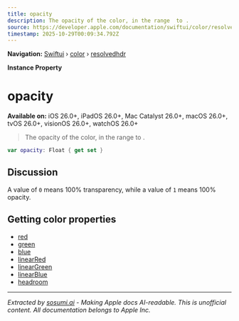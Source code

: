 ```yaml
---
title: opacity
description: The opacity of the color, in the range  to .
source: https://developer.apple.com/documentation/swiftui/color/resolvedhdr/opacity
timestamp: 2025-10-29T00:09:34.792Z
---
```


**Navigation:** [Swiftui](/documentation/swiftui) › [color](/documentation/swiftui/color) › [resolvedhdr](/documentation/swiftui/color/resolvedhdr)

**Instance Property**

# opacity

**Available on:** iOS 26.0+, iPadOS 26.0+, Mac Catalyst 26.0+, macOS 26.0+, tvOS 26.0+, visionOS 26.0+, watchOS 26.0+

> The opacity of the color, in the range  to .

```swift
var opacity: Float { get set }
```

## Discussion

A value of `0` means 100% transparency, while a value of `1` means 100% opacity.

## Getting color properties

- [red](/documentation/swiftui/color/resolvedhdr/red)
- [green](/documentation/swiftui/color/resolvedhdr/green)
- [blue](/documentation/swiftui/color/resolvedhdr/blue)
- [linearRed](/documentation/swiftui/color/resolvedhdr/linearred)
- [linearGreen](/documentation/swiftui/color/resolvedhdr/lineargreen)
- [linearBlue](/documentation/swiftui/color/resolvedhdr/linearblue)
- [headroom](/documentation/swiftui/color/resolvedhdr/headroom)

---

*Extracted by [sosumi.ai](https://sosumi.ai) - Making Apple docs AI-readable.*
*This is unofficial content. All documentation belongs to Apple Inc.*
